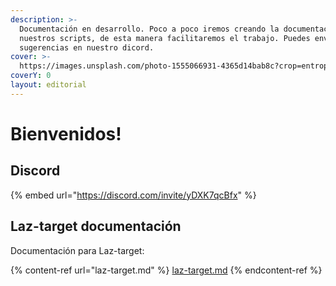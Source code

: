 ```yaml
---
description: >-
  Documentación en desarrollo. Poco a poco iremos creando la documentación para
  nuestros scripts, de esta manera facilitaremos el trabajo. Puedes enviarnos
  sugerencias en nuestro dicord.
cover: >-
  https://images.unsplash.com/photo-1555066931-4365d14bab8c?crop=entropy&cs=tinysrgb&fm=jpg&ixid=MnwxOTcwMjR8MHwxfHNlYXJjaHw0fHxjb2RlfGVufDB8fHx8MTY2NTMwOTg0Mg&ixlib=rb-1.2.1&q=80
coverY: 0
layout: editorial
---
```


# Bienvenidos!

## Discord

{% embed url="https://discord.com/invite/yDXK7qcBfx" %}

## Laz-target documentación

Documentación para Laz-target:

{% content-ref url="laz-target.md" %}
[laz-target.md](laz-target.md)
{% endcontent-ref %}
